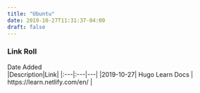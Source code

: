 ```yaml
---
title: "Ubuntu"
date: 2019-10-27T11:31:37-04:00
draft: false
---
```


### Link Roll


<div style="width:110px">Date Added</div>|Description|Link|
|:---|:---|---|
|2019-10-27| Hugo Learn Docs | https://learn.netlify.com/en/ |